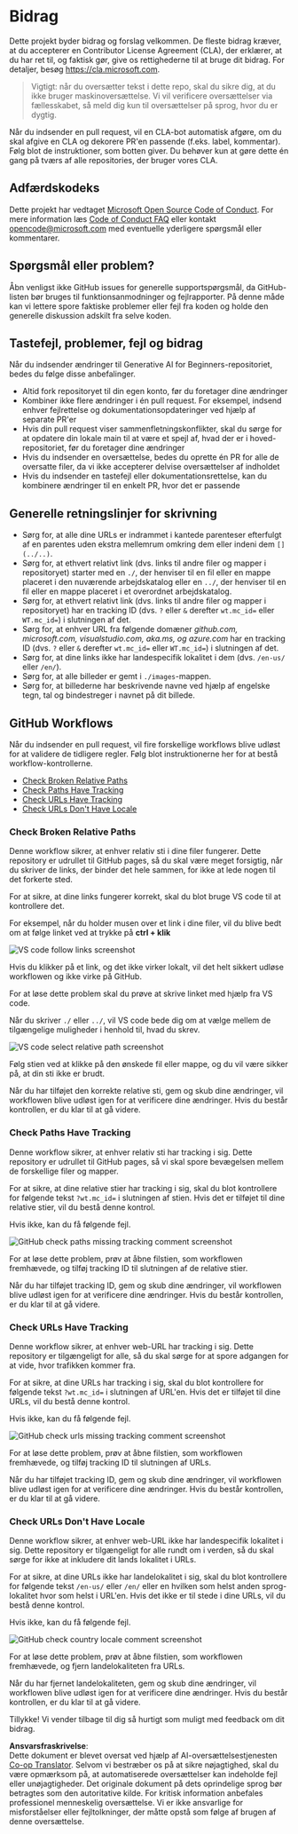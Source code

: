 <!--
CO_OP_TRANSLATOR_METADATA:
{
  "original_hash": "57c41f2af71001a2cff9d8eb797cb843",
  "translation_date": "2025-05-19T11:18:03+00:00",
  "source_file": "CONTRIBUTING.md",
  "language_code": "da"
}
-->
# Bidrag

Dette projekt byder bidrag og forslag velkommen. De fleste bidrag kræver, at du accepterer en Contributor License Agreement (CLA), der erklærer, at du har ret til, og faktisk gør, give os rettighederne til at bruge dit bidrag. For detaljer, besøg <https://cla.microsoft.com>.

> Vigtigt: når du oversætter tekst i dette repo, skal du sikre dig, at du ikke bruger maskinoversættelse. Vi vil verificere oversættelser via fællesskabet, så meld dig kun til oversættelser på sprog, hvor du er dygtig.

Når du indsender en pull request, vil en CLA-bot automatisk afgøre, om du skal afgive en CLA og dekorere PR'en passende (f.eks. label, kommentar). Følg blot de instruktioner, som botten giver. Du behøver kun at gøre dette én gang på tværs af alle repositories, der bruger vores CLA.

## Adfærdskodeks

Dette projekt har vedtaget [Microsoft Open Source Code of Conduct](https://opensource.microsoft.com/codeofconduct/?WT.mc_id=academic-105485-koreyst).
For mere information læs [Code of Conduct FAQ](https://opensource.microsoft.com/codeofconduct/faq/?WT.mc_id=academic-105485-koreyst) eller kontakt [opencode@microsoft.com](mailto:opencode@microsoft.com) med eventuelle yderligere spørgsmål eller kommentarer.

## Spørgsmål eller problem?

Åbn venligst ikke GitHub issues for generelle supportspørgsmål, da GitHub-listen bør bruges til funktionsanmodninger og fejlrapporter. På denne måde kan vi lettere spore faktiske problemer eller fejl fra koden og holde den generelle diskussion adskilt fra selve koden.

## Tastefejl, problemer, fejl og bidrag

Når du indsender ændringer til Generative AI for Beginners-repositoriet, bedes du følge disse anbefalinger.

* Altid fork repositoryet til din egen konto, før du foretager dine ændringer
* Kombiner ikke flere ændringer i én pull request. For eksempel, indsend enhver fejlrettelse og dokumentationsopdateringer ved hjælp af separate PR'er
* Hvis din pull request viser sammenfletningskonflikter, skal du sørge for at opdatere din lokale main til at være et spejl af, hvad der er i hoved-repositoriet, før du foretager dine ændringer
* Hvis du indsender en oversættelse, bedes du oprette én PR for alle de oversatte filer, da vi ikke accepterer delvise oversættelser af indholdet
* Hvis du indsender en tastefejl eller dokumentationsrettelse, kan du kombinere ændringer til en enkelt PR, hvor det er passende

## Generelle retningslinjer for skrivning

- Sørg for, at alle dine URLs er indrammet i kantede parenteser efterfulgt af en parentes uden ekstra mellemrum omkring dem eller indeni dem `[](../..)`.
- Sørg for, at ethvert relativt link (dvs. links til andre filer og mapper i repositoryet) starter med en `./`, der henviser til en fil eller en mappe placeret i den nuværende arbejdskatalog eller en `../`, der henviser til en fil eller en mappe placeret i et overordnet arbejdskatalog.
- Sørg for, at ethvert relativt link (dvs. links til andre filer og mapper i repositoryet) har en tracking ID (dvs. `?` eller `&` derefter `wt.mc_id=` eller `WT.mc_id=`) i slutningen af det.
- Sørg for, at enhver URL fra følgende domæner _github.com, microsoft.com, visualstudio.com, aka.ms, og azure.com_ har en tracking ID (dvs. `?` eller `&` derefter `wt.mc_id=` eller `WT.mc_id=`) i slutningen af det.
- Sørg for, at dine links ikke har landespecifik lokalitet i dem (dvs. `/en-us/` eller `/en/`).
- Sørg for, at alle billeder er gemt i `./images`-mappen.
- Sørg for, at billederne har beskrivende navne ved hjælp af engelske tegn, tal og bindestreger i navnet på dit billede.

## GitHub Workflows

Når du indsender en pull request, vil fire forskellige workflows blive udløst for at validere de tidligere regler.
Følg blot instruktionerne her for at bestå workflow-kontrollerne.

- [Check Broken Relative Paths](../..)
- [Check Paths Have Tracking](../..)
- [Check URLs Have Tracking](../..)
- [Check URLs Don't Have Locale](../..)

### Check Broken Relative Paths

Denne workflow sikrer, at enhver relativ sti i dine filer fungerer.
Dette repository er udrullet til GitHub pages, så du skal være meget forsigtig, når du skriver de links, der binder det hele sammen, for ikke at lede nogen til det forkerte sted.

For at sikre, at dine links fungerer korrekt, skal du blot bruge VS code til at kontrollere det.

For eksempel, når du holder musen over et link i dine filer, vil du blive bedt om at følge linket ved at trykke på **ctrl + klik**

![VS code follow links screenshot](../../translated_images/vscode-follow-link.f8e8fd9192241d8163db78371e22a7a4e032a1ca9219696d7eb3eb103d1b7544.da.png)

Hvis du klikker på et link, og det ikke virker lokalt, vil det helt sikkert udløse workflowen og ikke virke på GitHub.

For at løse dette problem skal du prøve at skrive linket med hjælp fra VS code.

Når du skriver `./` eller `../`, vil VS code bede dig om at vælge mellem de tilgængelige muligheder i henhold til, hvad du skrev.

![VS code select relative path screenshot](../../translated_images/vscode-select-relative-path.b2cf754af764c28401e8098dbd372d00e8d2ac89c6b75e59f1450f99cb6a4ede.da.png)

Følg stien ved at klikke på den ønskede fil eller mappe, og du vil være sikker på, at din sti ikke er brudt.

Når du har tilføjet den korrekte relative sti, gem og skub dine ændringer, vil workflowen blive udløst igen for at verificere dine ændringer.
Hvis du består kontrollen, er du klar til at gå videre.

### Check Paths Have Tracking

Denne workflow sikrer, at enhver relativ sti har tracking i sig.
Dette repository er udrullet til GitHub pages, så vi skal spore bevægelsen mellem de forskellige filer og mapper.

For at sikre, at dine relative stier har tracking i sig, skal du blot kontrollere for følgende tekst `?wt.mc_id=` i slutningen af stien.
Hvis det er tilføjet til dine relative stier, vil du bestå denne kontrol.

Hvis ikke, kan du få følgende fejl.

![GitHub check paths missing tracking comment screenshot](../../translated_images/github-check-paths-missing-tracking-comment.1442630ba6e07efa327f46d27447178ae1c6d3b9960023dee1a69dd50f8a3653.da.png)

For at løse dette problem, prøv at åbne filstien, som workflowen fremhævede, og tilføj tracking ID til slutningen af de relative stier.

Når du har tilføjet tracking ID, gem og skub dine ændringer, vil workflowen blive udløst igen for at verificere dine ændringer.
Hvis du består kontrollen, er du klar til at gå videre.

### Check URLs Have Tracking

Denne workflow sikrer, at enhver web-URL har tracking i sig.
Dette repository er tilgængeligt for alle, så du skal sørge for at spore adgangen for at vide, hvor trafikken kommer fra.

For at sikre, at dine URLs har tracking i sig, skal du blot kontrollere for følgende tekst `?wt.mc_id=` i slutningen af URL'en.
Hvis det er tilføjet til dine URLs, vil du bestå denne kontrol.

Hvis ikke, kan du få følgende fejl.

![GitHub check urls missing tracking comment screenshot](../../translated_images/github-check-urls-missing-tracking-comment.acd262e537606c01187cb5f4d248176839b5f512342ff9b6c367509ec285eebc.da.png)

For at løse dette problem, prøv at åbne filstien, som workflowen fremhævede, og tilføj tracking ID til slutningen af URLs.

Når du har tilføjet tracking ID, gem og skub dine ændringer, vil workflowen blive udløst igen for at verificere dine ændringer.
Hvis du består kontrollen, er du klar til at gå videre.

### Check URLs Don't Have Locale

Denne workflow sikrer, at enhver web-URL ikke har landespecifik lokalitet i sig.
Dette repository er tilgængeligt for alle rundt om i verden, så du skal sørge for ikke at inkludere dit lands lokalitet i URLs.

For at sikre, at dine URLs ikke har landelokalitet i sig, skal du blot kontrollere for følgende tekst `/en-us/` eller `/en/` eller en hvilken som helst anden sprog-lokalitet hvor som helst i URL'en.
Hvis det ikke er til stede i dine URLs, vil du bestå denne kontrol.

Hvis ikke, kan du få følgende fejl.

![GitHub check country locale comment screenshot](../../translated_images/github-check-country-locale-comment.15ae33688215cfe678e813c4dc0bf40d5d9341ee36dc95d6cc0684fa9a204224.da.png)

For at løse dette problem, prøv at åbne filstien, som workflowen fremhævede, og fjern landelokaliteten fra URLs.

Når du har fjernet landelokaliteten, gem og skub dine ændringer, vil workflowen blive udløst igen for at verificere dine ændringer.
Hvis du består kontrollen, er du klar til at gå videre.

Tillykke! Vi vender tilbage til dig så hurtigt som muligt med feedback om dit bidrag.

**Ansvarsfraskrivelse**:  
Dette dokument er blevet oversat ved hjælp af AI-oversættelsestjenesten [Co-op Translator](https://github.com/Azure/co-op-translator). Selvom vi bestræber os på at sikre nøjagtighed, skal du være opmærksom på, at automatiserede oversættelser kan indeholde fejl eller unøjagtigheder. Det originale dokument på dets oprindelige sprog bør betragtes som den autoritative kilde. For kritisk information anbefales professionel menneskelig oversættelse. Vi er ikke ansvarlige for misforståelser eller fejltolkninger, der måtte opstå som følge af brugen af denne oversættelse.